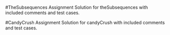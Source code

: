 #TheSubsequences
Assignment Solution for theSubsequences with included comments and test cases.

#CandyCrush
Assignment Solution for candyCrush with included comments and test cases.
